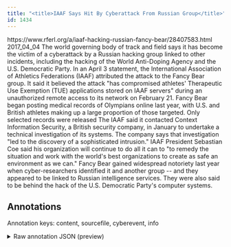 ```yaml
---
title: "<title>IAAF Says Hit By Cyberattack From Russian Group</title>"
id: 1434
---
```


<title>IAAF Says Hit By Cyberattack From Russian Group</title>
<source> https://www.rferl.org/a/iaaf-hacking-russian-fancy-bear/28407583.html </source>
<date> 2017_04_04 </date>
<text>
The world governing body of track and field says it has become the victim of a cyberattack by a Russian hacking group linked to other incidents, including the hacking of the World Anti-Doping Agency and the U.S. Democratic Party.
In an April 3 statement, the International Association of Athletics Federations (IAAF) attributed the attack to the Fancy Bear group.
It said it believed the attack "has compromised athletes' Therapeutic Use Exemption (TUE) applications stored on IAAF servers" during an unauthorized remote access to its network on February 21.
Fancy Bear began posting medical records of Olympians online last year, with U.S. and British athletes making up a large proportion of those targeted.
Only selected records were released
The IAAF said it contacted Context Information Security, a British security company, in January to undertake a technical investigation of its systems.
The company says that investigation "led to the discovery of a sophisticated intrusion."
IAAF President Sebastian Coe said his organization will continue to do all it can to "to remedy the situation and work with the world's best organizations to create as safe an environment as we can."
Fancy Bear gained widespread notoriety last year when cyber-researchers identified it and another group -- and they appeared to be linked to Russian intelligence services.
They were also said to be behind the hack of the U.S. Democratic Party's computer systems.
</text>



## Annotations

Annotation keys: content, sourcefile, cyberevent, info

<details>
<summary>Raw annotation JSON (preview)</summary>

```json
{
  "content": "The world governing body of track and field says it has become the victim of a cyberattack by a Russian hacking group linked to other incidents, including the hacking of the World Anti-Doping Agency and the U.S. Democratic Party. In an April 3 statement, the International Association of Athletics Federations (IAAF) attributed the attack to the Fancy Bear group. It said it believed the attack \"has compromised athletes' Therapeutic Use Exemption (TUE) applications stored on IAAF servers\" during an unauthorized remote access to its network on February 21. Fancy Bear began posting medical records of Olympians online last year, with U.S. and British athletes making up a large proportion of those targeted. Only selected records were released The IAAF said it contacted Context Information Security, a British security company, in January to undertake a technical investigation of its systems. The company says that investigation \"led to the discovery of a sophisticated intrusion.\" IAAF President Sebastian Coe said his organization will continue to do all it can to \"to remedy the situation and work with the world's best organizations to create as safe an environment as we can.\" Fancy Bear gained widespread notoriety last year when cyber-researchers identified it and another group -- and they appeared to be linked to Russian intelligence services. They were also said to be behind the hack of the U.S. Democratic Party's computer systems.",
  "sourcefile": "1434.txt",
  "cyberevent": {
    "hopper": [
      {
        "index": 0,
        "relation": "Same",
        "events": [
          {
            "index": "E4",
            "type": "Attack",
            "realis": "Actual",
            "nugget": {
              "startOffset": 576,
              "index": "T9",
              "endOffset": 583,
              "text": "posting"
            },
            "argument": [
              {
                "index": "T10",
                "external_reference": {
                  "wikidataid": "Q20757678"
                },
                "endOffset": 569,
                "role": {
                  "type": "Attacker"
                },
                "text": "Fancy Bear",
                "startOffset": 559,
                "type": "Organization"
              },
              {
                "index": "T11",
                "text": "medical records",
                "endOffset": 599,
                "role": {
                  "type": "Compromised-Data"
                },
                "startOffset": 584,
                "type": "PII"
              },
              {
                "index": "T12",
                "text": "Olympians",
                "endOffset": 612,
                "role": {
                  "type": "Victim"
                },
                "startOffset": 603,
                "type": "Person"
              },
              {
                "index": "T13",
                "text": "last year",
                "endOffset": 629,
                "role": {
                  "type": "Time"
                },
                "startOffset": 620,
                "type": "Time"
              },
              {
                "index": "T14",
                "text": "U.S. and British athletes",
                "endOffset": 661,
                "role": {
                  "type": "Victim"
                },
                "startOffset": 636,
                "type": "Person"
              }
            ],
            "subtype": "Databreach"
          },
          {
            "index": "E5",
            "type": "Attack",
            "realis": "Actual",
            "nugget": {
              "startOffset": 732,
              "index": "T16",
              "endOffset": 745,
              "text": "were released"
            },
            "argument": [
              {
                "index": "T15",
                "text": "selected records",
                "endOffset": 731,
                "role": {
                  "
```
</details>
